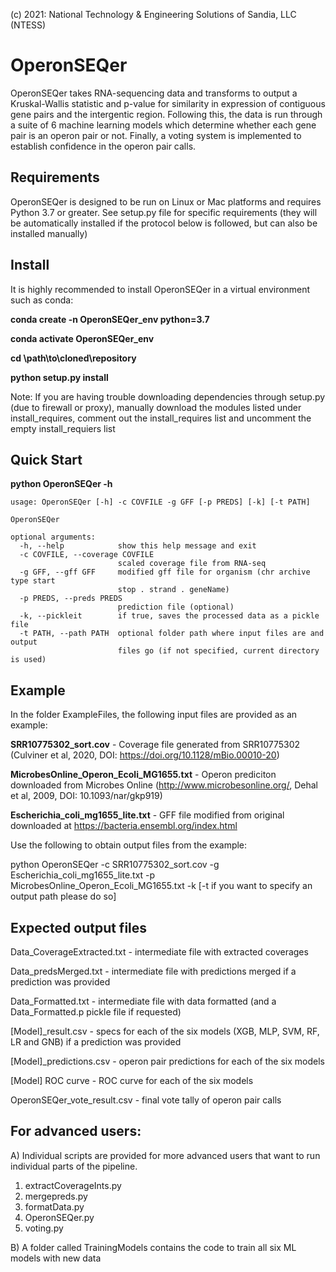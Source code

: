 (c) 2021: National Technology & Engineering Solutions of Sandia, LLC (NTESS)
# OperonSEQer

OperonSEQer takes RNA-sequencing data and transforms to output a Kruskal-Wallis statistic and p-value for similarity in expression of contiguous gene pairs and the intergentic region. Following this, the data is run through a suite of 6 machine learning models which determine whether each gene pair is an operon pair or not. Finally, a voting system is implemented to establish confidence in the operon pair calls. 


## Requirements

OperonSEQer is designed to be run on Linux or Mac platforms and requires Python 3.7 or greater. 
See setup.py file for specific requirements (they will be automatically installed if the protocol below is followed, but can also be installed manually)

## Install

It is highly recommended to install OperonSEQer in a virtual environment such as conda:

**conda create -n OperonSEQer_env python=3.7**

**conda activate OperonSEQer_env**

**cd \path\to\cloned\repository**

**python setup.py install**

Note: If you are having trouble downloading dependencies through setup.py (due to firewall or proxy), manually download the modules listed under install_requires, comment out the install_requires list and uncomment the empty install_requiers list

## Quick Start

**python OperonSEQer -h**

~~~
usage: OperonSEQer [-h] -c COVFILE -g GFF [-p PREDS] [-k] [-t PATH]

OperonSEQer

optional arguments:
  -h, --help            show this help message and exit
  -c COVFILE, --coverage COVFILE
                        scaled coverage file from RNA-seq
  -g GFF, --gff GFF     modified gff file for organism (chr archive type start
                        stop . strand . geneName)
  -p PREDS, --preds PREDS
                        prediction file (optional)
  -k, --pickleit        if true, saves the processed data as a pickle file
  -t PATH, --path PATH  optional folder path where input files are and output
                        files go (if not specified, current directory is used)
~~~

## Example

In the folder ExampleFiles, the following input files are provided as an example:

**SRR10775302_sort.cov** - Coverage file generated from SRR10775302 (Culviner et al, 2020, DOI: https://doi.org/10.1128/mBio.00010-20)

**MicrobesOnline_Operon_Ecoli_MG1655.txt** - Operon prediciton downloaded from Microbes Online (http://www.microbesonline.org/, Dehal et al, 2009, DOI: 10.1093/nar/gkp919)

**Escherichia_coli_mg1655_lite.txt** - GFF file modified from original downloaded at https://bacteria.ensembl.org/index.html

Use the following to obtain output files from the example:

python OperonSEQer -c SRR10775302_sort.cov -g Escherichia_coli_mg1655_lite.txt -p MicrobesOnline_Operon_Ecoli_MG1655.txt -k [-t if you want to specify an output path please do so]

## Expected output files

Data_CoverageExtracted.txt - intermediate file with extracted coverages

Data_predsMerged.txt - intermediate file with predictions merged if a prediction was provided

Data_Formatted.txt - intermediate file with data formatted (and a Data_Formatted.p pickle file if requested)

[Model]_result.csv - specs for each of the six models (XGB, MLP, SVM, RF, LR and GNB) if a prediction was provided

[Model]_predictions.csv - operon pair predictions for each of the six models

[Model] ROC curve - ROC curve for each of the six models

OperonSEQer_vote_result.csv - final vote tally of operon pair calls

## For advanced users:

A)
Individual scripts are provided for more advanced users that want to run individual parts of the pipeline. 

1) extractCoverageInts.py
2) mergepreds.py
3) formatData.py
4) OperonSEQer.py
5) voting.py

B)
A folder called TrainingModels contains the code to train all six ML models with new data
